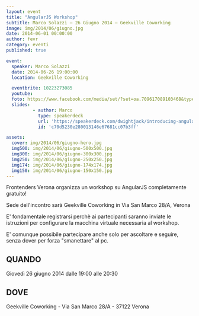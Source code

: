 ```yaml
---
layout: event
title: "AngularJS Workshop"
subtitle: Marco Solazzi – 26 Giugno 2014 – Geekville Coworking
image: img/2014/06/giugno.jpg
date: 2014-06-01 00:00:00
author: fevr
category: eventi
published: true

event:
  speaker: Marco Solazzi
  date: 2014-06-26 19:00:00
  location: Geekville Coworking

  eventbrite: 10223273085
  youtube:
  foto: https://www.facebook.com/media/set/?set=oa.709617089103468&type=1
  slides:
          - author: Marco
            type: speakerdeck
            url: 'https://speakerdeck.com/dwightjack/introducing-angularjs-frontenders-verona'
            id: 'c70d5230e280013146e67681cc07b3ff'

assets:
  cover: img/2014/06/giugno-hero.jpg
  img500: img/2014/06/giugno-500x500.jpg
  img300: img/2014/06/giugno-300x300.jpg
  img250: img/2014/06/giugno-250x250.jpg
  img174: img/2014/06/giugno-174x174.jpg
  img150: img/2014/06/giugno-150x150.jpg
---
```


Frontenders Verona organizza un workshop su AngularJS completamente gratuito!

Sede dell'incontro sarà Geekville Coworking in Via San Marco 28/A, Verona

E' fondamentale registrarsi perchè ai partecipanti saranno inviate le istruzioni per configurare la macchina
virtuale necessaria al workshop.

E' comunque possibile partecipare anche solo per ascoltare e seguire, senza dover per forza "smanettare" al pc.

## QUANDO
Giovedì 26 giugno 2014 dalle 19:00 alle 20:30

## DOVE
Geekville Coworking - Via San Marco 28/A - 37122 Verona